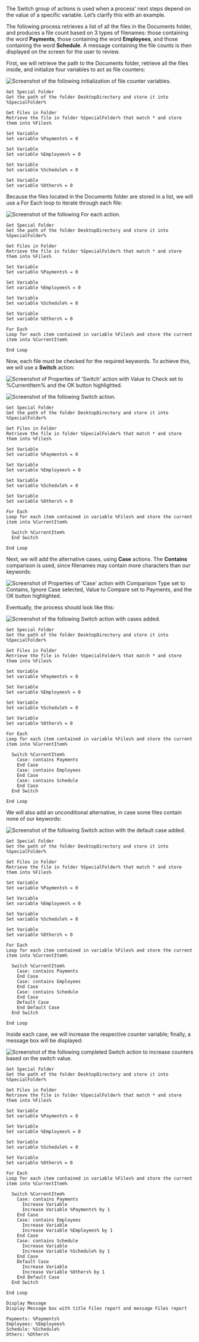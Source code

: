 The Switch group of actions is used when a process’ next steps depend on the value of a specific variable. Let’s clarify this with an example.

The following process retrieves a list of all the files in the Documents folder, and produces a file count based on 3 types of filenames: those containing the word **Payments**, those containing the word **Employees**, and those containing the word **Schedule**. A message containing the file counts is then displayed on the screen for the user to review.

First, we will retrieve the path to the Documents folder, retrieve all the files inside, and initialize four variables to act as file counters:

![Screenshot of the following initialization of file counter variables.](..\media\initializing-file-counters.png)

```console
Get Special Folder
Get the path of the folder DesktopDirectory and store it into %SpecialFolder%

Get Files in Folder
Retrieve the file in folder %SpecialFolder% that match * and store them into %Files%

Set Variable
Set variable %Payments% = 0

Set Variable
Set variable %Employees% = 0

Set Variable
Set variable %Schedule% = 0

Set Variable
Set variable %Others% = 0
```

Because the files located in the Documents folder are stored in a list, we will use a For Each loop to iterate through each file:

![Screenshot of the following For each action.](..\media\for-each-action-added.png)

```console
Get Special Folder
Get the path of the folder DesktopDirectory and store it into %SpecialFolder%

Get Files in Folder
Retrieve the file in folder %SpecialFolder% that match * and store them into %Files%

Set Variable
Set variable %Payments% = 0

Set Variable
Set variable %Employees% = 0

Set Variable
Set variable %Schedule% = 0

Set Variable
Set variable %Others% = 0

For Each
Loop for each item contained in variable %Files% and store the current item into %CurrentItem%

End Loop
```

Now, each file must be checked for the required keywords. To achieve this, we will use a **Switch** action:

![Screenshot of Properties of 'Switch' action with Value to Check set to %CurrentItem% and the OK button highlighted.](..\media\switch-current-item.png)

![Screenshot of the following Switch action.](..\media\switch-action-added.png)

```console
Get Special Folder
Get the path of the folder DesktopDirectory and store it into %SpecialFolder%

Get Files in Folder
Retrieve the file in folder %SpecialFolder% that match * and store them into %Files%

Set Variable
Set variable %Payments% = 0

Set Variable
Set variable %Employees% = 0

Set Variable
Set variable %Schedule% = 0

Set Variable
Set variable %Others% = 0

For Each
Loop for each item contained in variable %Files% and store the current item into %CurrentItem%

  Switch %CurrentItem%
  End Switch

End Loop
```

Next, we will add the alternative cases, using **Case** actions. The **Contains** comparison is used, since filenames may contain more characters than our keywords:

![Screenshot of Properties of 'Case' action with Comparison Type set to Contains, Ignore Case selected, Value to Compare set to Payments, and the OK button highlighted.](..\media\case-contains-payments.png)

Eventually, the process should look like this:

![Screenshot of the following Switch action with cases added.](..\media\cases-added.png)

```console
Get Special Folder
Get the path of the folder DesktopDirectory and store it into %SpecialFolder%

Get Files in Folder
Retrieve the file in folder %SpecialFolder% that match * and store them into %Files%

Set Variable
Set variable %Payments% = 0

Set Variable
Set variable %Employees% = 0

Set Variable
Set variable %Schedule% = 0

Set Variable
Set variable %Others% = 0

For Each
Loop for each item contained in variable %Files% and store the current item into %CurrentItem%

  Switch %CurrentItem%
    Case: contains Payments
    End Case
    Case: contains Employees
    End Case
    Case: contains Schedule
    End Case
  End Switch

End Loop
```

We will also add an unconditional alternative, in case some files contain none of our keywords:

![Screenshot of the following Switch action with the default case added.](..\media\default-case-added.png)

```console
Get Special Folder
Get the path of the folder DesktopDirectory and store it into %SpecialFolder%

Get Files in Folder
Retrieve the file in folder %SpecialFolder% that match * and store them into %Files%

Set Variable
Set variable %Payments% = 0

Set Variable
Set variable %Employees% = 0

Set Variable
Set variable %Schedule% = 0

Set Variable
Set variable %Others% = 0

For Each
Loop for each item contained in variable %Files% and store the current item into %CurrentItem%

  Switch %CurrentItem%
    Case: contains Payments
    End Case
    Case: contains Employees
    End Case
    Case: contains Schedule
    End Case
    Default Case
    End Default Case
  End Switch

End Loop
```

Inside each case, we will increase the respective counter variable; finally, a message box will be displayed:

![Screenshot of the following completed Switch action to increase counters based on the switch value.](..\media\increasing-counters-based-on-switch-value.png)

```console
Get Special Folder
Get the path of the folder DesktopDirectory and store it into %SpecialFolder%

Get Files in Folder
Retrieve the file in folder %SpecialFolder% that match * and store them into %Files%

Set Variable
Set variable %Payments% = 0

Set Variable
Set variable %Employees% = 0

Set Variable
Set variable %Schedule% = 0

Set Variable
Set variable %Others% = 0

For Each
Loop for each item contained in variable %Files% and store the current item into %CurrentItem%

  Switch %CurrentItem%
    Case: contains Payments
      Increase Variable
      Increase Variable %Payments% by 1
    End Case
    Case: contains Employees
      Increase Variable
      Increase Variable %Employees% by 1
    End Case
    Case: contains Schedule
      Increase Variable
      Increase Variable %Schedule% by 1
    End Case
    Default Case
      Increase Variable
      Increase Variable %Others% by 1
    End Default Case
  End Switch

End Loop

Display Message
Display Message box with title Files report and message Files report

Payments: %Payments%
Employees: %Employees%
Schedule: %Schedule%
Others: %Others%
```
